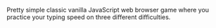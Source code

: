 Pretty simple classic vanilla JavaScript web browser game where you practice your typing speed on three different difficulties.
